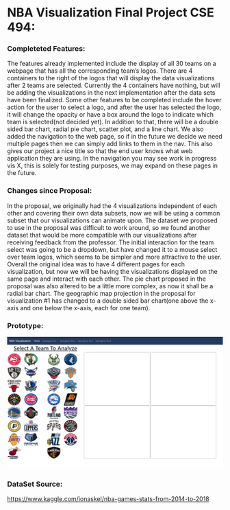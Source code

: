 # NBA Visualization Final Project CSE 494:

### Completeted Features:

The features already implemented include the display of all 30 teams on a webpage that has all the corresponding team’s logos. There are 4 containers to the right of the logos that will display the data visualizations after 2 teams are selected. Currently the 4 containers have nothing, but will be adding the visualizations in the next implementation after the data sets have been finalized. Some other features to be completed include the hover action for the user to select a logo, and after the user has selected the logo, it will change the opacity or have a box around the logo to indicate which team is selected(not decided yet). In addition to that, there will be a double sided bar chart, radial pie chart, scatter plot, and a line chart. We also added the navigation to the web page, so if in the future we decide we need multiple pages then we can simply add links to them in the nav. This also gives our project a nice title so that the end user knows what web application they are using. In the navigation you may see work in progress vis X, this is solely for testing purposes, we may expand on these pages in the future.

### Changes since Proposal:

In the proposal, we originally had the 4 visualizations independent of each other and covering their own data subsets, now we will be using a common subset that our visualizations can animate upon. The dataset we proposed to use in the proposal was difficult to work around, so we found another dataset that would be more compatible with our visualizations after receiving feedback from the professor. The initial interaction for the team select was going to be a dropdown, but have changed it to a mouse select over team logos, which seems to be simpler and more attractive to the user. Overall the original idea was to have 4 different pages for each visualization, but now we will be having the visualizations displayed on the same page and interact with each other. The pie chart proposed in the proposal was also altered to be a little more complex, as now it shall be a radial bar chart. The geographic map projection in the proposal for visualization #1 has changed to a double sided bar chart(one above the x-axis and one below the x-axis, each for one team).


### Prototype:
![Image of Prototype](images/Prototype.png)

### DataSet Source:

https://www.kaggle.com/ionaskel/nba-games-stats-from-2014-to-2018
